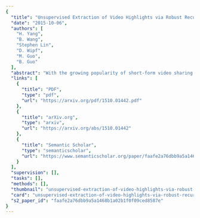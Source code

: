 ```yaml
---
{
  "title": "Unsupervised Extraction of Video Highlights via Robust Recurrent Auto-Encoders",
  "date": "2015-10-06",
  "authors": [
    "H. Yang",
    "B. Wang",
    "Stephen Lin",
    "D. Wipf",
    "M. Guo",
    "B. Guo"
  ],
  "abstract": "With the growing popularity of short-form video sharing platforms such as Instagram and Vine, there has been an increasing need for techniques that automatically extract highlights from video. Whereas prior works have approached this problem with heuristic rules or supervised learning, we present an unsupervised learning approach that takes advantage of the abundance of user-edited videos on social media websites such as YouTube. Based on the idea that the most significant sub-events within a video class are commonly present among edited videos while less interesting ones appear less frequently, we identify the significant sub-events via a robust recurrent auto-encoder trained on a collection of user-edited videos queried for each particular class of interest. The auto-encoder is trained using a proposed shrinking exponential loss function that makes it robust to noise in the web-crawled training data, and is configured with bidirectional long short term memory (LSTM) [5] cells to better model the temporal structure of highlight segments. Different from supervised techniques, our method can infer highlights using only a set of downloaded edited videos, without also needing their pre-edited counterparts which are rarely available online. Extensive experiments indicate the promise of our proposed solution in this challenging unsupervised setting.",
  "links": [
    {
      "title": "PDF",
      "type": "pdf",
      "url": "https://arxiv.org/pdf/1510.01442.pdf"
    },
    {
      "title": "arXiv.org",
      "type": "arxiv",
      "url": "https://arxiv.org/abs/1510.01442"
    },
    {
      "title": "Semantic Scholar",
      "type": "semanticscholar",
      "url": "https://www.semanticscholar.org/paper/faafe2a76dbb9a5a1468b1a02b1f0f09ced8587e"
    }
  ],
  "supervision": [],
  "tasks": [],
  "methods": [],
  "thumbnail": "unsupervised-extraction-of-video-highlights-via-robust-recurrent-auto-encoders-thumb.jpg",
  "card": "unsupervised-extraction-of-video-highlights-via-robust-recurrent-auto-encoders-card.jpg",
  "s2_paper_id": "faafe2a76dbb9a5a1468b1a02b1f0f09ced8587e"
}
---
```


